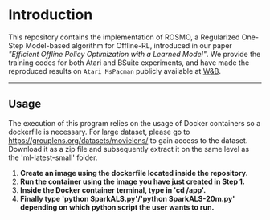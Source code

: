 # Introduction

This repository contains the implementation of ROSMO, a Regularized One-Step Model-based algorithm for Offline-RL, introduced in our paper *"Efficient Offline Policy Optimization with a Learned Model"*. We provide the training codes for both Atari and BSuite experiments, and have made the reproduced results on `Atari MsPacman` publicly available at [W&B](https://wandb.ai).

---

## Usage

The execution of this program relies on the usage of Docker containers so a dockerfile is necessary. For large dataset, please go to https://grouplens.org/datasets/movielens/ to gain access to the dataset. Download it as a zip file and subsequently extract it on the same level as the 'ml-latest-small' folder.

1. **Create an image using the dockerfile located inside the repository.**
2. **Run the container using the image you have just created in Step 1.**
3. **Inside the Docker container terminal, type in 'cd /app'.**
4. **Finally type 'python SparkALS.py'/'python SparkALS-20m.py' depending on which python script the user wants to run.**

